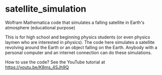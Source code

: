# satellite_simulation
Wolfram Mathematica code that simulates a falling satellite in Earth's atmosphere (educational purpose)

This is for high school and beginning physics students (or even physics laymen who are interested in physics). The code here simulates a satellite revolving 
around the Earth or an object falling on the Earth. Anybody with a personal computer and an internet connection can do these simulations.

How to use the code? See the YouTube tutorial at https://youtu.be/K8ms_4SJh9Q
